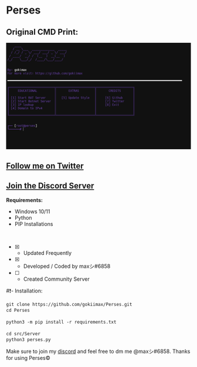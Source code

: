 # Perses
## Original CMD Print:
![](https://raw.githubusercontent.com/gokiimax/Perses/main/images/cmd_demo.png)

## [Follow me on Twitter](https://twitter.com/gokimax_x)
## [Join the Discord Server](https://discord.gg/8tYayHMTvV)


**Requirements:**
- Windows 10/11
- Python
- PIP Installations

<br>

- [x] - Updated Frequently
- [x] - Developed / Coded by maxシ#6858
- [ ] -  Created Community Server

#❗- Installation:
```
git clone https://github.com/gokiimax/Perses.git
cd Perses

python3 -m pip install -r requirements.txt

cd src/Server
python3 perses.py
```

Make sure to join my [discord]([https://discord.com](https://discord.gg/8tYayHMTvV)) and feel free to dm me @maxシ#6858. Thanks for using Perses©

